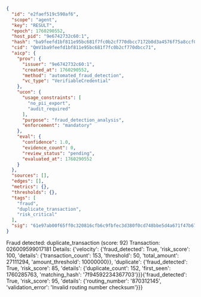 ```json
{
  "id": "e2faef519c590af6",
  "scope": "agent",
  "key": "RESULT",
  "epoch": 1760290552,
  "host_pid": "9e6742732c60:1",
  "hash": "ba9feefd1bf811e95bc681f7fc0b2cf770dbcc7172b0d3a4576f75a8ccf0f123",
  "cid": "QmV1ba9feefd1bf811e95bc681f7fc0b2cf770dbcc71",
  "aicp": {
    "prov": {
      "issuer": "9e6742732c60:1",
      "created_at": 1760290552,
      "method": "automated_fraud_detection",
      "vc_type": "VerifiableCredential"
    },
    "ucon": {
      "usage_constraints": [
        "no_pii_export",
        "audit_required"
      ],
      "purpose": "fraud_detection_analysis",
      "enforcement": "mandatory"
    },
    "eval": {
      "confidence": 1.0,
      "evidence_count": 0,
      "review_status": "pending",
      "evaluated_at": 1760290552
    }
  },
  "sources": [],
  "edges": [],
  "metrics": {},
  "thresholds": {},
  "tags": [
    "fraud",
    "duplicate_transaction",
    "risk_critical"
  ],
  "sig": "61e97ab00f65ff0c320816cfb6c9fbfec3d380f0cd748bbe5d4a671f47b676e6"
}
```

Fraud detected: duplicate_transaction (score: 92)
Transaction: 026009599017181
Details: {'velocity': {'fraud_detected': True, 'risk_score': 100, 'details': {'transaction_count': 153, 'threshold': 50, 'total_amount': 27111294, 'amount_threshold': 10000000}}, 'duplicate': {'fraud_detected': True, 'risk_score': 85, 'details': {'duplicate_count': 152, 'first_seen': 1760285763, 'matching_hash': '7f94592234367703'}}}{'fraud_detected': True, 'risk_score': 95, 'details': {'routing_number': '870312145', 'validation_error': 'Invalid routing number checksum'}}}